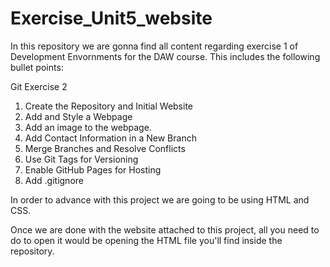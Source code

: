# Exercise_Unit5_website
In this repository we are gonna find all content regarding exercise 1 of Development Envornments for the DAW course.
This includes the following bullet points:

Git Exercise 2
1. Create the Repository and Initial Website
2. Add and Style a Webpage
3. Add an image to the webpage.
4. Add Contact Information in a New Branch
5. Merge Branches and Resolve Conflicts
6. Use Git Tags for Versioning
7. Enable GitHub Pages for Hosting
8. Add .gitignore

In order to advance with this project we are going to be using HTML and CSS.

Once we are done with the website attached to this project, all you need to do to open it would be opening the HTML file you'll find inside the repository.
